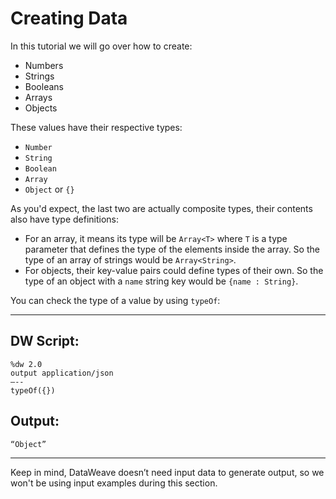 # Creating Data

In this tutorial we will go over how to create:
* Numbers
* Strings
* Booleans
* Arrays
* Objects

These values have their respective types:
* `Number`
* `String`
* `Boolean`
* `Array`
* `Object` or `{}`

As you'd expect, the last two are actually composite types, their contents also have type definitions:
 * For an array, it means its type will be `Array<T>` where `T` is a type parameter that defines the type of the elements inside the array. So the type of an array of strings would be `Array<String>`.
* For objects, their key-value pairs could define types of their own. So the type of an object with a `name` string key would be `{name : String}`.

You can check the type of a value by using `typeOf`:

---
## DW Script:
```dw
%dw 2.0
output application/json
—--
typeOf({})
```

## Output:
```
“Object”
```
---

Keep in mind, DataWeave doesn’t need input data to generate output, so we won't be using input examples during this section.
